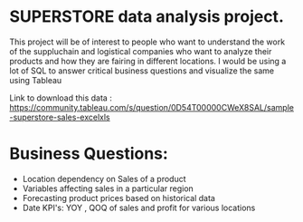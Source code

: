 
# SUPERSTORE data analysis project.

This project will be of interest to people who want to understand the work of the suppluchain and logistical companies who want to analyze their products and how they are fairing in different locations. I would be using a lot of SQL to answer critical business questions and visualize the same using Tableau

Link to download this data : https://community.tableau.com/s/question/0D54T00000CWeX8SAL/sample-superstore-sales-excelxls

# Business Questions:
* Location dependency on Sales of a product
* Variables affecting sales in a particular region
* Forecasting product prices based on historical data
*  Date KPI's: YOY , QOQ of sales and profit for various locations

